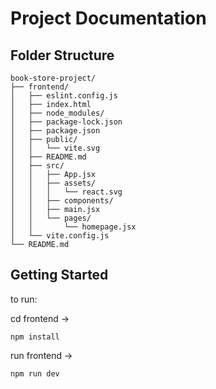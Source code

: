 # Project Documentation

## Folder Structure

```
book-store-project/
├── frontend/
│   ├── eslint.config.js
│   ├── index.html
│   ├── node_modules/
│   ├── package-lock.json
│   ├── package.json
│   ├── public/
│   │   └── vite.svg
│   ├── README.md
│   ├── src/
│   │   ├── App.jsx
│   │   ├── assets/
│   │   │   └── react.svg
│   │   ├── components/
│   │   ├── main.jsx
│   │   └── pages/
│   │       └── homepage.jsx
│   └── vite.config.js
└── README.md
```

## Getting Started

to run:

cd frontend ->

```
npm install
```

run frontend ->

```
npm run dev
```
